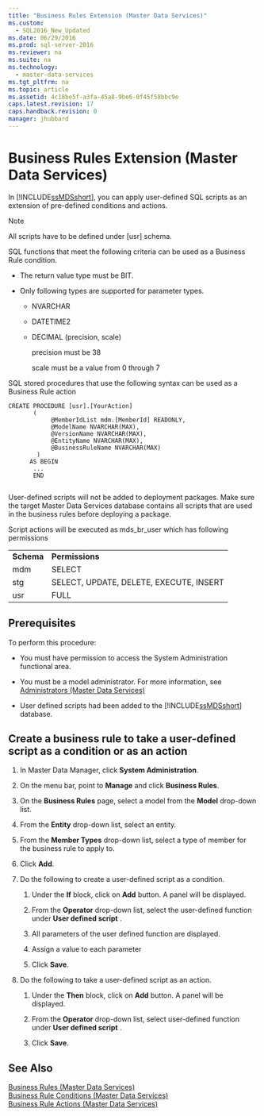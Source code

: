 ```yaml
---
title: "Business Rules Extension (Master Data Services)"
ms.custom: 
  - SQL2016_New_Updated
ms.date: 06/29/2016
ms.prod: sql-server-2016
ms.reviewer: na
ms.suite: na
ms.technology: 
  - master-data-services
ms.tgt_pltfrm: na
ms.topic: article
ms.assetid: 4c18be5f-a3fa-45a8-9be6-0f45f58bbc9e
caps.latest.revision: 17
caps.handback.revision: 0
manager: jhubbard
---
```

# Business Rules Extension (Master Data Services)
In [!INCLUDE[ssMDSshort](../../Topics/TopicNameContainA/tokens/ssMDSshort_md.md)], you can apply user-defined SQL scripts as an extension of  pre-defined conditions and actions.  
  
> [!NOTE]  
>  All scripts  have to be defined under  [usr] schema.  
  
 SQL functions that meet the following criteria can be used as a Business Rule condition.  
  
-   The return value type must be BIT.  
  
-   Only following types are supported for parameter types.  
  
    -   NVARCHAR  
  
    -   DATETIME2  
  
    -   DECIMAL (precision, scale)  
  
         precision must be 38  
  
         scale must be a value from 0 through 7  
  
 SQL stored procedures that use the following syntax can be used as a Business Rule action  
  
```  
CREATE PROCEDURE [usr].[YourAction]  
       (         
            @MemberIdList mdm.[MemberId] READONLY,  
            @ModelName NVARCHAR(MAX),  
            @VersionName NVARCHAR(MAX),  
            @EntityName NVARCHAR(MAX),  
            @BusinessRuleName NVARCHAR(MAX)  
        )    
      AS BEGIN    
       ...     
       END  
  
```  
  
 User-defined scripts will not be added to deployment packages. Make sure the target Master Data Services database contains all scripts that are used in the business rules before deploying a package.  
  
 Script actions will be executed as mds_br_user which has following permissions  
  
|||  
|-|-|  
|**Schema**|**Permissions**|  
|mdm|SELECT|  
|stg|SELECT, UPDATE, DELETE, EXECUTE, INSERT|  
|usr|FULL|  
  
## Prerequisites  
 To perform this procedure:  
  
-   You must have permission to access the System Administration functional area.  
  
-   You must be a model administrator. For more information, see [Administrators (Master Data Services)](../../Topics/TopicNameNotContainA/Administrators--Master-Data-Services-.md)  
  
-   User defined scripts had been added to the [!INCLUDE[ssMDSshort](../../Topics/TopicNameContainA/tokens/ssMDSshort_md.md)] database.  
  
## Create a business rule to take a user-defined script as a condition or as an action  
  
1.  In Master Data Manager, click **System Administration**.  
  
2.  On the menu bar, point to **Manage** and click **Business Rules**.  
  
3.  On the **Business Rules** page, select a model from the **Model** drop-down list.  
  
4.  From the **Entity** drop-down list, select an entity.  
  
5.  From the **Member Types** drop-down list, select a type of member for the business rule to apply to.  
  
6.  Click **Add**.  
  
7.  Do the following to create a user-defined script as a condition.  
  
    1.  Under the **If** block, click on **Add** button. A panel will be displayed.  
  
    2.  From the **Operator** drop-down list, select the user-defined function under **User defined script** .  
  
    3.  All parameters of the user defined function are displayed.  
  
    4.  Assign a value to each parameter  
  
    5.  Click **Save**.  
  
8.  Do the following to take a user-defined script as an action.  
  
    1.  Under the **Then** block, click on **Add** button. A panel will be displayed.  
  
    2.  From the **Operator** drop-down list, select user-defined function under **User defined script** .  
  
    3.  Click **Save**.  
  
## See Also  
 [Business Rules (Master Data Services)](../../Topics/TopicNameNotContainA/Business-Rules--Master-Data-Services-.md)   
 [Business Rule Conditions (Master Data Services)](../../Topics/TopicNameNotContainA/Business-Rule-Conditions--Master-Data-Services-.md)   
 [Business Rule Actions (Master Data Services)](../../Topics/TopicNameNotContainA/Business-Rule-Actions--Master-Data-Services-.md)